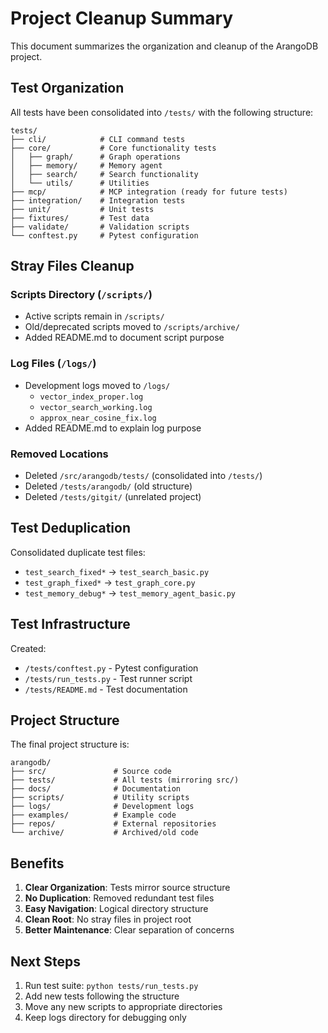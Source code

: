 # Project Cleanup Summary

This document summarizes the organization and cleanup of the ArangoDB project.

## Test Organization

All tests have been consolidated into `/tests/` with the following structure:

```
tests/
├── cli/            # CLI command tests
├── core/           # Core functionality tests
│   ├── graph/      # Graph operations
│   ├── memory/     # Memory agent
│   ├── search/     # Search functionality
│   └── utils/      # Utilities
├── mcp/            # MCP integration (ready for future tests)
├── integration/    # Integration tests
├── unit/           # Unit tests
├── fixtures/       # Test data
├── validate/       # Validation scripts
└── conftest.py     # Pytest configuration
```

## Stray Files Cleanup

### Scripts Directory (`/scripts/`)
- Active scripts remain in `/scripts/`
- Old/deprecated scripts moved to `/scripts/archive/`
- Added README.md to document script purpose

### Log Files (`/logs/`)
- Development logs moved to `/logs/`
  - `vector_index_proper.log`
  - `vector_search_working.log`
  - `approx_near_cosine_fix.log`
- Added README.md to explain log purpose

### Removed Locations
- Deleted `/src/arangodb/tests/` (consolidated into `/tests/`)
- Deleted `/tests/arangodb/` (old structure)
- Deleted `/tests/gitgit/` (unrelated project)

## Test Deduplication

Consolidated duplicate test files:
- `test_search_fixed*` → `test_search_basic.py`
- `test_graph_fixed*` → `test_graph_core.py`
- `test_memory_debug*` → `test_memory_agent_basic.py`

## Test Infrastructure

Created:
- `/tests/conftest.py` - Pytest configuration
- `/tests/run_tests.py` - Test runner script
- `/tests/README.md` - Test documentation

## Project Structure

The final project structure is:
```
arangodb/
├── src/               # Source code
├── tests/             # All tests (mirroring src/)
├── docs/              # Documentation
├── scripts/           # Utility scripts
├── logs/              # Development logs
├── examples/          # Example code
├── repos/             # External repositories
└── archive/           # Archived/old code
```

## Benefits

1. **Clear Organization**: Tests mirror source structure
2. **No Duplication**: Removed redundant test files
3. **Easy Navigation**: Logical directory structure
4. **Clean Root**: No stray files in project root
5. **Better Maintenance**: Clear separation of concerns

## Next Steps

1. Run test suite: `python tests/run_tests.py`
2. Add new tests following the structure
3. Move any new scripts to appropriate directories
4. Keep logs directory for debugging only